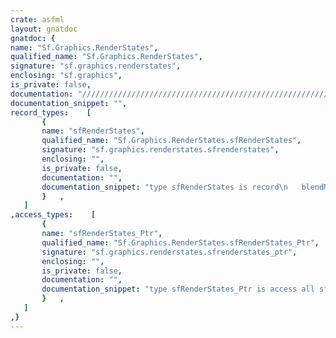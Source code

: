 ```yaml
---
crate: asfml
layout: gnatdoc
gnatdoc: {
name: "Sf.Graphics.RenderStates",
qualified_name: "Sf.Graphics.RenderStates",
signature: "sf.graphics.renderstates",
enclosing: "sf.graphics",
is_private: false,
documentation: "//////////////////////////////////////////////////////////\n/ @brief Define the states used for drawing to a RenderTarget\n/\n//////////////////////////////////////////////////////////\n/< Blending mode\n/< Transform\n/< Texture\n/< Shader",
documentation_snippet: "",
record_types:    [
       {
       name: "sfRenderStates",
       qualified_name: "Sf.Graphics.RenderStates.sfRenderStates",
       signature: "sf.graphics.renderstates.sfrenderstates",
       enclosing: "",
       is_private: false,
       documentation: "",
       documentation_snippet: "type sfRenderStates is record\n   blendMode : aliased Sf.Graphics.BlendMode.sfBlendMode;\n   transform : aliased Sf.Graphics.Transform.sfTransform;\n   texture : sfTexture_Ptr;\n   shader : sfShader_Ptr;\nend record;",
       }   ,
   ]
,access_types:    [
       {
       name: "sfRenderStates_Ptr",
       qualified_name: "Sf.Graphics.RenderStates.sfRenderStates_Ptr",
       signature: "sf.graphics.renderstates.sfrenderstates_ptr",
       enclosing: "",
       is_private: false,
       documentation: "",
       documentation_snippet: "type sfRenderStates_Ptr is access all sfRenderStates;",
       }   ,
   ]
,}
---
```


